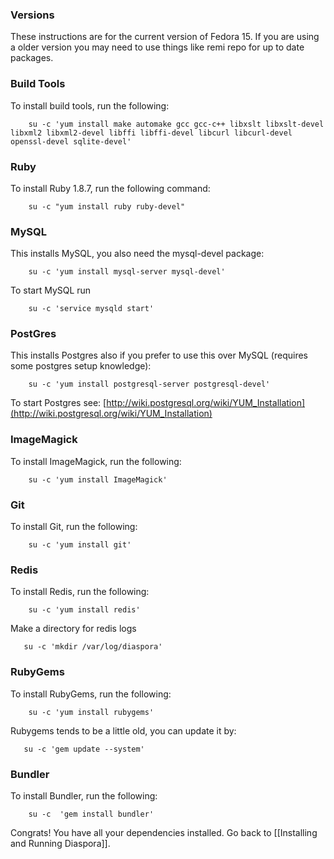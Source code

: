 ### Versions

These instructions are for the current version of Fedora 15. If you are using a older version you may need to use things like remi repo for up to date packages.

### Build Tools

To install build tools, run the following:

        su -c 'yum install make automake gcc gcc-c++ libxslt libxslt-devel libxml2 libxml2-devel libffi libffi-devel libcurl libcurl-devel openssl-devel sqlite-devel'

### Ruby

To install Ruby 1.8.7, run the following command:

        su -c "yum install ruby ruby-devel"

### MySQL

This installs MySQL, you also need the mysql-devel package:

        su -c 'yum install mysql-server mysql-devel'

To start MySQL run

        su -c 'service mysqld start'

### PostGres

This installs Postgres also if you prefer to use this over MySQL (requires some postgres setup knowledge):

        su -c 'yum install postgresql-server postgresql-devel'

To start Postgres see: [http://wiki.postgresql.org/wiki/YUM_Installation](http://wiki.postgresql.org/wiki/YUM_Installation)

### ImageMagick

To install ImageMagick, run the following:

        su -c 'yum install ImageMagick'

### Git

To install Git, run the following:

        su -c 'yum install git'

### Redis

To install Redis, run the following:

        su -c 'yum install redis'

Make a directory for redis logs

       su -c 'mkdir /var/log/diaspora'

### RubyGems

To install RubyGems, run the following:

        su -c 'yum install rubygems'

Rubygems tends to be a little old, you can update it by:

       su -c 'gem update --system'

### Bundler

To install Bundler, run the following:

        su -c  'gem install bundler'

Congrats! You have all your dependencies installed. Go back to [[Installing and Running Diaspora]].
